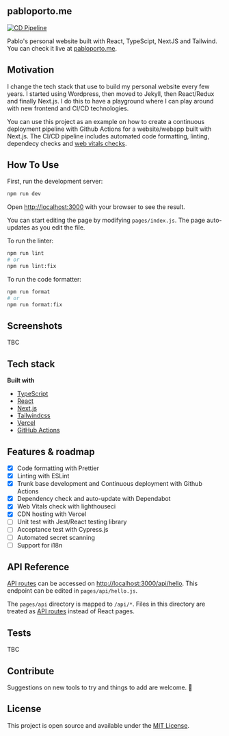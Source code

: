 ## pabloporto.me

[![CD Pipeline](https://github.com/portovep/pabloporto.me/actions/workflows/pipeline.yml/badge.svg?branch=main)](https://github.com/portovep/pabloporto.me/actions/workflows/pipeline.yml)

Pablo's personal website built with React, TypeScipt, NextJS and Tailwind. You can check it live at [pabloporto.me](https://pabloporto.me).

## Motivation

I change the tech stack that use to build my personal website every few years. I started using Wordpress, then moved to Jekyll, then React/Redux and finally Next.js. I do this to have a playground where I can play around with new frontend and CI/CD technologies.

You can use this project as an example on how to create a continuous deployment pipeline with Github Actions for a website/webapp built with Next.js. The CI/CD pipeline includes automated code formatting, linting, dependecy checks and [web vitals checks](https://web.dev/vitals/).

## How To Use

First, run the development server:

```bash
npm run dev
```

Open [http://localhost:3000](http://localhost:3000) with your browser to see the result.

You can start editing the page by modifying `pages/index.js`. The page auto-updates as you edit the file.

To run the linter:

```bash
npm run lint
# or
npm run lint:fix
```

To run the code formatter:

```bash
npm run format
# or
npm run format:fix
```

## Screenshots

TBC

## Tech stack

<b>Built with</b>

-   [TypeScript](https://www.typescriptlang.org/)
-   [React](https://reactjs.org/)
-   [Next.js](https://nextjs.org/)
-   [Tailwindcss](https://tailwindcss.com/)
-   [Vercel](https://vercel.com/)
-   [GitHub Actions](https://github.com/features/actions)

## Features & roadmap

-   [x] Code formatting with Prettier
-   [x] Linting with ESLint
-   [x] Trunk base development and Continuous deployment with Github Actions
-   [x] Dependency check and auto-update with Dependabot
-   [x] Web Vitals check with lighthouseci
-   [x] CDN hosting with Vercel
-   [ ] Unit test with Jest/React testing library
-   [ ] Acceptance test with Cypress.js
-   [ ] Automated secret scanning
-   [ ] Support for i18n

## API Reference

[API routes](https://nextjs.org/docs/api-routes/introduction) can be accessed on [http://localhost:3000/api/hello](http://localhost:3000/api/hello). This endpoint can be edited in `pages/api/hello.js`.

The `pages/api` directory is mapped to `/api/*`. Files in this directory are treated as [API routes](https://nextjs.org/docs/api-routes/introduction) instead of React pages.

## Tests

TBC

## Contribute

Suggestions on new tools to try and things to add are welcome. 🙏

## License

This project is open source and available under the [MIT License](LICENSE).
